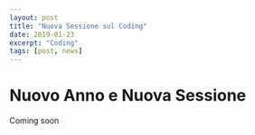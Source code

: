 ```yaml
---
layout: post
title: "Nuova Sessione sul Coding"
date: 2019-01-23
excerpt: "Coding"
tags: [post, news]
---
```

**Nuovo Anno e Nuova Sessione**
===
Coming soon

